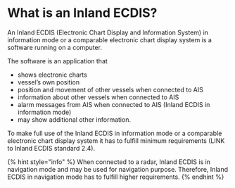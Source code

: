 # What is an Inland ECDIS?

An Inland ECDIS \(Electronic Chart Display and Information System\) in information mode or a comparable electronic chart display system is a software running on a computer.

The software is an application that

* shows electronic charts
* vessel’s own position
* position and movement of other vessels when connected to AIS
* information about other vessels when connected to AIS
* alarm messages from AIS when connected to AIS \(Inland ECDIS in information mode\)
* may show additional other information.

To make full use of the Inland ECDIS in information mode or a comparable electronic chart display system it has to fulfill minimum requirements \(LINK to Inland ECDIS standard 2.4\).

{% hint style="info" %}
When connected to a radar, Inland ECDIS is in navigation mode and may be used for navigation purpose. Therefore, Inland ECDIS in navigation mode has to fulfill higher requirements.
{% endhint %}

